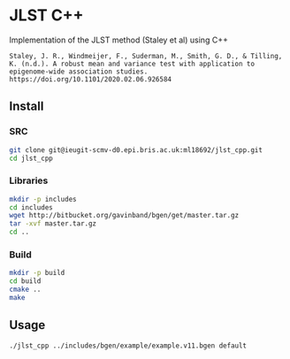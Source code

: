 # JLST C++

Implementation of the JLST method (Staley et al) using C++

```
Staley, J. R., Windmeijer, F., Suderman, M., Smith, G. D., & Tilling, K. (n.d.). A robust mean and variance test with application to epigenome-wide association studies. https://doi.org/10.1101/2020.02.06.926584
```

## Install

### SRC

```sh
git clone git@ieugit-scmv-d0.epi.bris.ac.uk:ml18692/jlst_cpp.git
cd jlst_cpp
```

### Libraries

```sh
mkdir -p includes
cd includes
wget http://bitbucket.org/gavinband/bgen/get/master.tar.gz
tar -xvf master.tar.gz
cd ..
```

### Build

```sh
mkdir -p build
cd build
cmake ..
make
```

## Usage

```sh
./jlst_cpp ../includes/bgen/example/example.v11.bgen default
```
